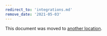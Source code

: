 ```yaml
---
redirect_to: 'integrations.md'
remove_date: '2021-05-03'
---
```


This document was moved to [another location](integrations.md).

<!-- This redirect file can be deleted after <2021-05-03>. -->
<!-- Before deletion, see: https://docs.gitlab.com/ee/development/documentation/#move-or-rename-a-page -->

